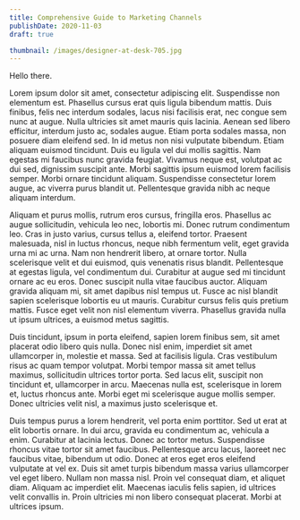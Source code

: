 ```yaml
---
title: Comprehensive Guide to Marketing Channels
publishDate: 2020-11-03
draft: true

thumbnail: /images/designer-at-desk-705.jpg
---
```


Hello there.

Lorem ipsum dolor sit amet, consectetur adipiscing elit. Suspendisse non elementum est. Phasellus cursus erat quis ligula bibendum mattis. Duis finibus, felis nec interdum sodales, lacus nisi facilisis erat, nec congue sem nunc at augue. Nulla ultricies sit amet mauris quis lacinia. Aenean sed libero efficitur, interdum justo ac, sodales augue. Etiam porta sodales massa, non posuere diam eleifend sed. In id metus non nisi vulputate bibendum. Etiam aliquam euismod tincidunt. Duis eu ligula vel dui mollis sagittis. Nam egestas mi faucibus nunc gravida feugiat. Vivamus neque est, volutpat ac dui sed, dignissim suscipit ante. Morbi sagittis ipsum euismod lorem facilisis semper. Morbi ornare tincidunt aliquam. Suspendisse consectetur lorem augue, ac viverra purus blandit ut. Pellentesque gravida nibh ac neque aliquam interdum.

Aliquam et purus mollis, rutrum eros cursus, fringilla eros. Phasellus ac augue sollicitudin, vehicula leo nec, lobortis mi. Donec rutrum condimentum leo. Cras in justo varius, cursus tellus a, eleifend tortor. Praesent malesuada, nisl in luctus rhoncus, neque nibh fermentum velit, eget gravida urna mi ac urna. Nam non hendrerit libero, at ornare tortor. Nulla scelerisque velit et dui euismod, quis venenatis risus blandit. Pellentesque at egestas ligula, vel condimentum dui. Curabitur at augue sed mi tincidunt ornare ac eu eros. Donec suscipit nulla vitae faucibus auctor. Aliquam gravida aliquam mi, sit amet dapibus nisl tempus ut. Fusce ac nisl blandit sapien scelerisque lobortis eu ut mauris. Curabitur cursus felis quis pretium mattis. Fusce eget velit non nisl elementum viverra. Phasellus gravida nulla ut ipsum ultrices, a euismod metus sagittis.

Duis tincidunt, ipsum in porta eleifend, sapien lorem finibus sem, sit amet placerat odio libero quis nulla. Donec nisl enim, imperdiet sit amet ullamcorper in, molestie et massa. Sed at facilisis ligula. Cras vestibulum risus ac quam tempor volutpat. Morbi tempor massa sit amet tellus maximus, sollicitudin ultrices tortor porta. Sed lacus elit, suscipit non tincidunt et, ullamcorper in arcu. Maecenas nulla est, scelerisque in lorem et, luctus rhoncus ante. Morbi eget mi scelerisque augue mollis semper. Donec ultricies velit nisl, a maximus justo scelerisque et.

Duis tempus purus a lorem hendrerit, vel porta enim porttitor. Sed ut erat at elit lobortis ornare. In dui arcu, gravida eu condimentum ac, vehicula a enim. Curabitur at lacinia lectus. Donec ac tortor metus. Suspendisse rhoncus vitae tortor sit amet faucibus. Pellentesque arcu lacus, laoreet nec faucibus vitae, bibendum ut odio. Donec at eros eget eros eleifend vulputate at vel ex. Duis sit amet turpis bibendum massa varius ullamcorper vel eget libero. Nullam non massa nisl. Proin vel consequat diam, et aliquet diam. Aliquam ac imperdiet elit. Maecenas iaculis felis sapien, id ultrices velit convallis in. Proin ultricies mi non libero consequat placerat. Morbi at ultrices ipsum.
